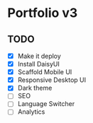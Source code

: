 # Portfolio v3

## TODO

- [x] Make it deploy
- [x] Install DaisyUI
- [x] Scaffold Mobile UI
- [x] Responsive Desktop UI
- [x] Dark theme
- [ ] SEO
- [ ] Language Switcher
- [ ] Analytics
